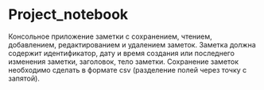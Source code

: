 # Project_notebook
Консольное приложение заметки с сохранением, чтением, добавлением, редактированием и удалением заметок.
Заметка должна содержит идентификатор, дату и время создания или последнего изменения заметки, заголовок, тело заметки.
Сохранение заметок необходимо сделать в формате csv (разделение полей через точку с запятой). 
